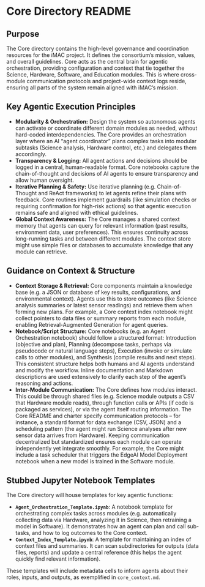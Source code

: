 # Core Directory README

## Purpose

The Core directory contains the high-level governance and coordination resources for the iMAC project. It defines the consortium’s mission, values, and overall guidelines. Core acts as the central brain for agentic orchestration, providing configuration and context that tie together the Science, Hardware, Software, and Education modules. This is where cross-module communication protocols and project-wide context logs reside, ensuring all parts of the system remain aligned with iMAC’s mission.

## Key Agentic Execution Principles

-   **Modularity & Orchestration:** Design the system so autonomous agents can activate or coordinate different domain modules as needed, without hard-coded interdependencies. The Core provides an orchestration layer where an AI “agent coordinator” plans complex tasks into modular subtasks (Science analysis, Hardware control, etc.) and delegates them accordingly.
-   **Transparency & Logging:** All agent actions and decisions should be logged in a central, human-readable format. Core notebooks capture the chain-of-thought and decisions of AI agents to ensure transparency and allow human oversight.
-   **Iterative Planning & Safety:** Use iterative planning (e.g. Chain-of-Thought and ReAct frameworks) to let agents refine their plans with feedback. Core routines implement guardrails (like simulation checks or requiring confirmation for high-risk actions) so that agentic execution remains safe and aligned with ethical guidelines.
-   **Global Context Awareness:** The Core manages a shared context memory that agents can query for relevant information (past results, environment data, user preferences). This ensures continuity across long-running tasks and between different modules. The context store might use simple files or databases to accumulate knowledge that any module can retrieve.

## Guidance on Context & Structure

-   **Context Storage & Retrieval:** Core components maintain a knowledge base (e.g. a JSON or database of key results, configurations, and environmental context). Agents use this to store outcomes (like Science analysis summaries or latest sensor readings) and retrieve them when forming new plans. For example, a Core context index notebook might collect pointers to data files or summary reports from each module, enabling Retrieval-Augmented Generation for agent queries.
-   **Notebook/Script Structure:** Core notebooks (e.g. an Agent Orchestration notebook) should follow a structured format: Introduction (objective and plan), Planning (decompose tasks, perhaps via pseudocode or natural language steps), Execution (invoke or simulate calls to other modules), and Synthesis (compile results and next steps). This consistent structure helps both humans and AI agents understand and modify the workflow. Inline documentation and Markdown descriptions are used extensively to clarify each step of the agent’s reasoning and actions.
-   **Inter-Module Communication:** The Core defines how modules interact. This could be through shared files (e.g. Science module outputs a CSV that Hardware module reads), through function calls or APIs (if code is packaged as services), or via the agent itself routing information. The Core README and charter specify communication protocols – for instance, a standard format for data exchange (CSV, JSON) and a scheduling pattern (the agent might run Science analyses after new sensor data arrives from Hardware). Keeping communication decentralized but standardized ensures each module can operate independently yet integrate smoothly. For example, the Core might include a task scheduler that triggers the EdgeAI Model Deployment notebook when a new model is trained in the Software module.

## Stubbed Jupyter Notebook Templates

The Core directory will house templates for key agentic functions:

-   **`Agent_Orchestration_Template.ipynb`**: A notebook template for orchestrating complex tasks across modules (e.g. automatically collecting data via Hardware, analyzing it in Science, then retraining a model in Software). It demonstrates how an agent can plan and call sub-tasks, and how to log outcomes to the Core context.
-   **`Context_Index_Template.ipynb`**: A template for maintaining an index of context files and summaries. It can scan subdirectories for outputs (data files, reports) and update a central reference (this helps the agent quickly find relevant information).

These templates will include metadata cells to inform agents about their roles, inputs, and outputs, as exemplified in `core_context.md`.
